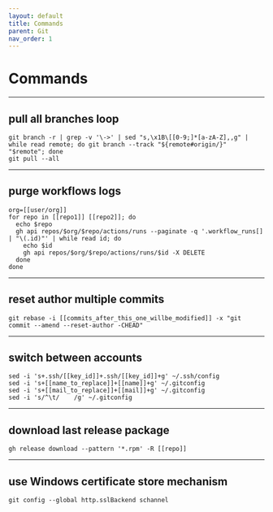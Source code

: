 ```yaml
---
layout: default
title: Commands
parent: Git
nav_order: 1
---
```


# Commands

___

## pull all branches loop
```
git branch -r | grep -v '\->' | sed "s,\x1B\[[0-9;]*[a-zA-Z],,g" | while read remote; do git branch --track "${remote#origin/}" "$remote"; done
git pull --all
```

___

## purge workflows logs
```
org=[[user/org]]
for repo in [[repo1]] [[repo2]]; do
  echo $repo
  gh api repos/$org/$repo/actions/runs --paginate -q '.workflow_runs[] | "\(.id)"' | while read id; do
    echo $id
    gh api repos/$org/$repo/actions/runs/$id -X DELETE
  done
done
```

___

## reset author multiple commits
```
git rebase -i [[commits_after_this_one_willbe_modified]] -x "git commit --amend --reset-author -CHEAD"
```

___

## switch between accounts
```
sed -i 's+.ssh/[[key_id]]+.ssh/[[key_id]]+g' ~/.ssh/config
sed -i 's+[[name_to_replace]]+[[name]]+g' ~/.gitconfig
sed -i 's+[[mail_to_replace]]+[[mail]]+g' ~/.gitconfig
sed -i 's/^\t/    /g' ~/.gitconfig
```

___

## download last release package
```
gh release download --pattern '*.rpm' -R [[repo]]
```

___

## use Windows certificate store mechanism
```
git config --global http.sslBackend schannel
```
